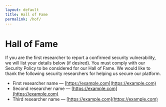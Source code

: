 ```yaml
---
layout: default
title: Hall of Fame
permalink: /hof/
---
```


# Hall of Fame

If you are the first researcher to report a confirmed security vulnerability, we will list your details below (if desired). You must comply with our Security Policy to be considered for our Hall of Fame. We would like to thank the following security researchers for helping us secure our platform.

* First researcher name &mdash; [https://example.com](https://example.com)
* Second researcher name &mdash; [https://example.com](https://example.com)
* Third researcher name &mdash; [https://example.com](https://example.com)